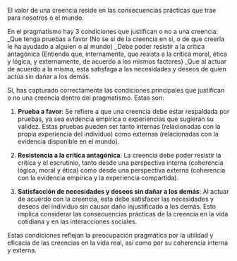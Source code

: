El valor de una creencia reside en las consecuencias prácticas que trae para nosotros o el mundo.

En el pragmatismo hay 3 condiciones que justifican o no a una creencia:
_Que tenga pruebas a favor (No se si de la creencia en si, o de que creerla le ha ayudado a alguien o al mundo)
_Debe poder resistir a la crítica antagónica (Entiendo que, internamente, que resista a la crítica moral, ética y lógica, y externamente, de acuerdo a los mismos factores)
_Que al actuar de acuerdo a la misma, esta satisfaga a las necesidades y deseos de quien actúa sin dañar a los demás.

Sí, has capturado correctamente las condiciones principales que justifican o no una creencia dentro del pragmatismo. Estas son:

1. **Prueba a favor**: Se refiere a que una creencia debe estar respaldada por pruebas, ya sea evidencia empírica o experiencias que sugieran su validez. Estas pruebas pueden ser tanto internas (relacionadas con la propia experiencia del individuo) como externas (relacionadas con la evidencia disponible en el mundo).

2. **Resistencia a la crítica antagónica**: La creencia debe poder resistir la crítica y el escrutinio, tanto desde una perspectiva interna (coherencia lógica, moral y ética) como desde una perspectiva externa (coherencia con la evidencia empírica y la experiencia compartida).

3. **Satisfacción de necesidades y deseos sin dañar a los demás**: Al actuar de acuerdo con la creencia, esta debe satisfacer las necesidades y deseos del individuo sin causar daño injustificado a los demás. Esto implica considerar las consecuencias prácticas de la creencia en la vida cotidiana y en las interacciones sociales.

Estas condiciones reflejan la preocupación pragmática por la utilidad y eficacia de las creencias en la vida real, así como por su coherencia interna y externa.